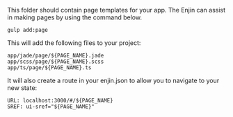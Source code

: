 This folder should contain page templates for your app.  The Enjin can assist in making pages by using the command below.

```gulp add:page```

This will add the following files to your project:
```
app/jade/page/${PAGE_NAME}.jade
app/scss/page/${PAGE_NAME}.scss
app/ts/page/${PAGE_NAME}.ts
``` 

It will also create a route in your enjin.json to allow you to navigate to your new state:
```
URL: localhost:3000/#/${PAGE_NAME}
SREF: ui-sref="${PAGE_NAME}"
```